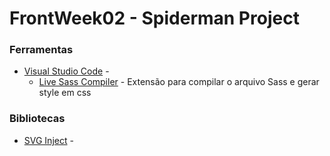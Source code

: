 <h1> FrontWeek02 - Spiderman Project  </h1>





<h3>Ferramentas</h3>

* [Visual Studio Code]() -  
  * [Live Sass Compiler](https://marketplace.visualstudio.com/items?itemName=ritwickdey.live-sass) -  Extensão para compilar o arquivo Sass e gerar style em css



<h3>Bibliotecas</h3>

* [SVG Inject]() -  